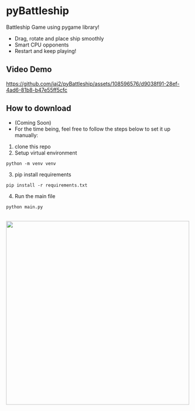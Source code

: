 # pyBattleship
Battleship Game using pygame library!
- Drag, rotate and place ship smoothly
- Smart CPU opponents
- Restart and keep playing!

## Video Demo

https://github.com/iaj2/pyBattleship/assets/108596576/d9038f91-28ef-4ad6-81b8-b47e55ff5cfc

## How to download
- (Coming Soon)
- For the time being, feel free to follow the steps below to set it up manually:
1. clone this repo
2. Setup virtual environment
```
python -m venv venv
```
  3. pip install requirements
```
pip install -r requirements.txt
```
4. Run the main file
```
python main.py
```
<br>
<img src=https://github.com/iaj2/pyBattleship/assets/108596576/e6da1f67-0b7b-4079-92b1-2095e75803a3 style="height: 500px">
<br>
